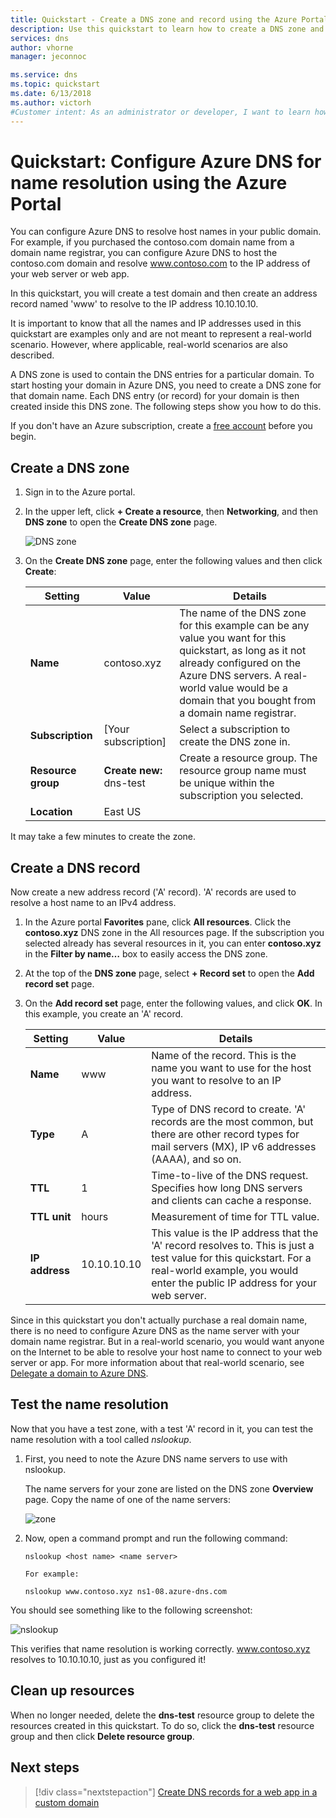 ```yaml
---
title: Quickstart - Create a DNS zone and record using the Azure Portal
description: Use this quickstart to learn how to create a DNS zone and record in Azure DNS. This is a step-by-step guide to create and manage your first DNS zone and record using the Azure portal.
services: dns
author: vhorne
manager: jeconnoc

ms.service: dns
ms.topic: quickstart
ms.date: 6/13/2018
ms.author: victorh
#Customer intent: As an administrator or developer, I want to learn how to configure Azure DNS so I can connect to my web server using a friendly name.
---
```


# Quickstart: Configure Azure DNS for name resolution using the Azure Portal

 You can configure Azure DNS to resolve host names in your public domain. For example, if you purchased the contoso.com domain name from a domain name registrar, you can configure Azure DNS to host the contoso.com domain and resolve www.contoso.com to the IP address of your web server or web app.

In this quickstart, you will create a test domain and then create an  address record named 'www' to resolve to the IP address 10.10.10.10.

It is important to know that all the names and IP addresses used in this quickstart are examples only and are not meant to represent a real-world scenario. However, where applicable, real-world scenarios are also described.

<!---
You can also perform these steps using [Azure PowerShell](dns-getstarted-powershell.md) or the cross-platform [Azure CLI](dns-getstarted-cli.md).
--->

A DNS zone is used to contain the DNS entries for a particular domain. To start hosting your domain in Azure DNS, you need to create a DNS zone for that domain name. Each DNS entry (or record) for your domain is then created inside this DNS zone. The following steps show you how to do this.

If you don't have an Azure subscription, create a [free account](https://azure.microsoft.com/free/?WT.mc_id=A261C142F) before you begin.

## Create a DNS zone

1. Sign in to the Azure portal.
2. In the upper left, click **+ Create a resource**, then **Networking**, and then **DNS zone** to open the **Create DNS zone** page.

    ![DNS zone](./media/dns-getstarted-portal/openzone650.png)

4. On the **Create DNS zone** page, enter the following values and then click **Create**:


   | **Setting** | **Value** | **Details** |
   |---|---|---|
   |**Name**|contoso.xyz|The name of the DNS zone for this example can be any value you want for this quickstart, as long as it not already configured on the Azure DNS servers. A real-world value would be a domain that you bought from a domain name registrar.|
   |**Subscription**|[Your subscription]|Select a subscription to create the DNS zone in.|
   |**Resource group**|**Create new:** dns-test|Create a resource group. The resource group name must be unique within the subscription you selected. |
   |**Location**|East US||

It may take a few minutes to create the zone.

## Create a DNS record

Now create a new address record ('A' record). 'A' records are used to resolve a host name to an IPv4 address.

1. In the Azure portal **Favorites** pane, click **All resources**. Click the **contoso.xyz** DNS zone in the All resources page. If the subscription you selected already has several resources in it, you can enter **contoso.xyz** in the **Filter by name…** box to easily access the DNS zone.

1. At the top of the **DNS zone** page, select **+ Record set** to open the **Add record set** page.

1. On the **Add record set** page, enter the following values, and click **OK**. In this example, you create an 'A' record.

   |**Setting** | **Value** | **Details** |
   |---|---|---|
   |**Name**|www|Name of the record. This is the name you want to use for the host you want to resolve to an IP address.|
   |**Type**|A| Type of DNS record to create. 'A' records are the most common, but there are other record types for mail servers (MX), IP v6 addresses (AAAA), and so on. |
   |**TTL**|1|Time-to-live of the DNS request. Specifies how long DNS servers and clients can cache a response.|
   |**TTL unit**|hours|Measurement of time for TTL value.|
   |**IP address**|10.10.10.10| This value is the IP address that the 'A' record resolves to. This is just a test value for this quickstart. For a real-world example, you would enter the public IP address for your web server.|


Since in this quickstart you don't actually purchase a real domain name, there is no need to configure Azure DNS as the name server with your domain name registrar. But in a real-world scenario, you would want anyone on the Internet to be able to resolve your host name to connect to your web server or app. For more information about that real-world scenario, see [Delegate a domain to Azure DNS](dns-delegate-domain-azure-dns.md).


## Test the name resolution

Now that you have a test zone, with a test 'A' record in it, you can test the name resolution with a tool called *nslookup*. 

1. First, you need to note the Azure DNS name servers to use with nslookup. 

   The name servers for your zone are listed on the DNS zone **Overview** page. Copy the name of one of the name servers:

   ![zone](./media/dns-getstarted-portal/viewzonens500.png)

2. Now, open a command prompt and run the following command:

   ```
   nslookup <host name> <name server>
   
   For example:

   nslookup www.contoso.xyz ns1-08.azure-dns.com
   ```

You should see something like to the following screenshot:

![nslookup](media/dns-getstarted-portal/nslookup.PNG)

This verifies that name resolution is working correctly. www.contoso.xyz resolves to 10.10.10.10, just as you configured it!

## Clean up resources

When no longer needed, delete the **dns-test** resource group to delete the resources created in this quickstart. To do so, click the **dns-test** resource group and then click **Delete resource group**.


## Next steps

> [!div class="nextstepaction"]
> [Create DNS records for a web app in a custom domain](./dns-web-sites-custom-domain.md)